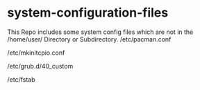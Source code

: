 # system-configuration-files

This Repo includes some system config files which are not in the /home/user/ Directory or Subdirectory.
/etc/pacman.conf

/etc/mkinitcpio.conf

/etc/grub.d/40_custom

/etc/fstab
